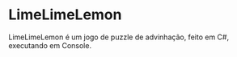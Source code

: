# LimeLimeLemon
LimeLimeLemon é um jogo de puzzle de advinhação, feito em C#, executando em Console.
